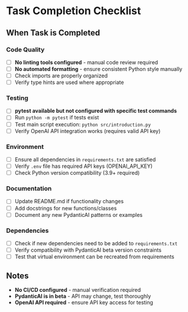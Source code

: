 # Task Completion Checklist

## When Task is Completed

### Code Quality
- [ ] **No linting tools configured** - manual code review required
- [ ] **No automated formatting** - ensure consistent Python style manually
- [ ] Check imports are properly organized
- [ ] Verify type hints are used where appropriate

### Testing
- [ ] **pytest available but not configured with specific test commands**
- [ ] Run `python -m pytest` if tests exist
- [ ] Test main script execution: `python src/introduction.py`
- [ ] Verify OpenAI API integration works (requires valid API key)

### Environment
- [ ] Ensure all dependencies in `requirements.txt` are satisfied
- [ ] Verify `.env` file has required API keys (OPENAI_API_KEY)
- [ ] Check Python version compatibility (3.9+ required)

### Documentation
- [ ] Update README.md if functionality changes
- [ ] Add docstrings for new functions/classes
- [ ] Document any new PydanticAI patterns or examples

### Dependencies
- [ ] Check if new dependencies need to be added to `requirements.txt`
- [ ] Verify compatibility with PydanticAI beta version constraints
- [ ] Test that virtual environment can be recreated from requirements

## Notes
- **No CI/CD configured** - manual verification required
- **PydanticAI is in beta** - API may change, test thoroughly
- **OpenAI API required** - ensure API key access for testing